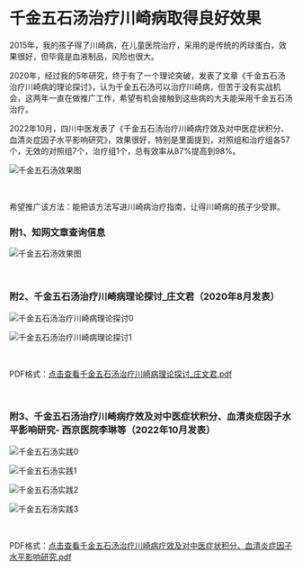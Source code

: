 # 千金五石汤治疗川崎病取得良好效果

2015年，我的孩子得了川崎病，在儿童医院治疗，采用的是传统的丙球蛋白，效果很好，但毕竟是血液制品，风险也很大。

2020年，经过我的5年研究，终于有了一个理论突破，发表了文章《千金五石汤治疗川崎病的理论探讨》，认为千金五石汤可以治疗川崎病，但苦于没有实战机会，这两年一直在做推广工作，希望有机会接触到这些病的大夫能采用千金五石汤治疗。

2022年10月，四川中医发表了《千金五石汤治疗川崎病疗效及对中医症状积分、血清炎症因子水平影响研究》，效果很好，特别是里面提到，对照组和治疗组各57个，无效的对照组7个，治疗组1个，总有效率从87%提高到98%。

![千金五石汤效果图](../media/千金五石汤-1.jpeg)

<br>

希望推广该方法：能把该方法写进川崎病治疗指南，让得川崎病的孩子少受罪。

### 附1、知网文章查询信息

![千金五石汤效果图](../media/千金五石汤-2.jpg)

<br>

### 附2、千金五石汤治疗川崎病理论探讨_庄文君（2020年8月发表）

![千金五石汤治疗川崎病理论探讨0](../media/千金五石汤治疗川崎病的理论探讨_庄文君_00.png)

![千金五石汤治疗川崎病理论探讨1](../media/千金五石汤治疗川崎病的理论探讨_庄文君_01.png)

<br>

PDF格式：[点击查看千金五石汤治疗川崎病理论探讨_庄文君.pdf](./千金五石汤治疗川崎病的理论探讨_庄文君.pdf)

<br>

### 附3、千金五石汤治疗川崎病疗效及对中医症状积分、血清炎症因子水平影响研究-  西京医院李琳等（2022年10月发表）

![千金五石汤实践0](../media/千金五石汤治疗川崎病疗效及对中医症状积分、血清炎症因子水平影响研究_00.png)

![千金五石汤实践1](../media/千金五石汤治疗川崎病疗效及对中医症状积分、血清炎症因子水平影响研究_01.png)

![千金五石汤实践2](../media/千金五石汤治疗川崎病疗效及对中医症状积分、血清炎症因子水平影响研究_02.png)

![千金五石汤实践3](../media/千金五石汤治疗川崎病疗效及对中医症状积分、血清炎症因子水平影响研究_03.png)

<br>

PDF格式：[点击查看千金五石汤治疗川崎病疗效及对中医症状积分、血清炎症因子水平影响研究.pdf](./千金五石汤治疗川崎病疗效及对中医症状积分、血清炎症因子水平影响研究.pdf)





